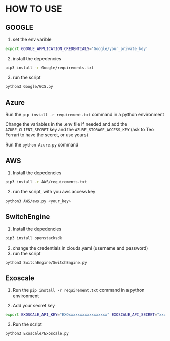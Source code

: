 # HOW TO USE
## GOOGLE
1. set the env varible
```bash
export GOOGLE_APPLICATION_CREDENTIALS='Google/your_private_key'
```
2. install the depedencies
```bash
pip3 install -r Google/requirements.txt
```
3. run the script
```bash
python3 Google/GCS.py
```
## Azure
Run the `pip install -r requirement.txt` command in a python environment

Change the variables in the .env file if needed and add the `AZURE_CLIENT_SECRET` key and the `AZURE_STORAGE_ACCESS_KEY` (ask to Teo Ferrari to have the secret, or use yours)

Run the `python Azure.py` command
## AWS
1. Install the depedencies
```bash
pip3 install -r AWS/requirements.txt
```
2. run the script, with you aws access key
```bash
python3 AWS/aws.py <your_key>
```
## SwitchEngine
1. Install the depedencies
```bash
pip3 install openstacksdk
```
2. change the credentials in clouds.yaml (username and password)
3. run the script
```bash
python3 SwitchEngine/SwitchEngine.py
```
## Exoscale
1. Run the `pip install -r requirement.txt` command in a python environment

2. Add your secret key
```bash
export EXOSCALE_API_KEY="EXOxxxxxxxxxxxxxxxxx" EXOSCALE_API_SECRET="xxxxxxxxxxxxxxxxxxxxxxxxxxxx"
```
3. Run the script
```bash
python3 Exoscale/Exoscale.py
```